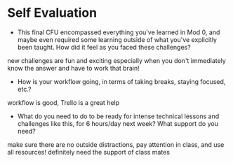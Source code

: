 # Self Evaluation

- This final CFU encompassed everything you've learned in Mod 0, and maybe even required some learning outside of what you've explicitly been taught. How did it feel as you faced these challenges?

new challenges are fun and exciting
especially when you don't immediately know the answer and have to work that brain!

- How is your workflow going, in terms of taking breaks, staying focused, etc.?

workflow is good, Trello is a great help

- What do you need to do to be ready for intense technical lessons and challenges like this, for 6 hours/day next week? What support do you need?

make sure there are no outside distractions, pay attention in class, and use all resources!
definitely need the support of class mates
